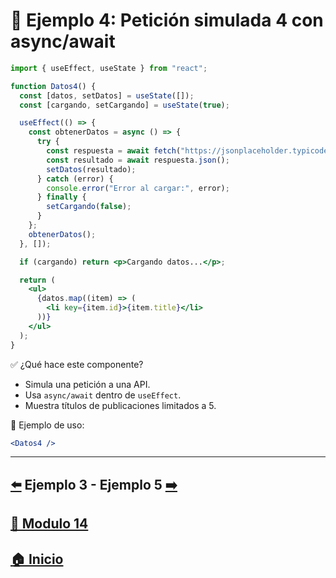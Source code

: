 # 🧪 Ejemplo 4: Petición simulada 4 con async/await

```jsx
import { useEffect, useState } from "react";

function Datos4() {
  const [datos, setDatos] = useState([]);
  const [cargando, setCargando] = useState(true);

  useEffect(() => {
    const obtenerDatos = async () => {
      try {
        const respuesta = await fetch("https://jsonplaceholder.typicode.com/posts?_limit=5");
        const resultado = await respuesta.json();
        setDatos(resultado);
      } catch (error) {
        console.error("Error al cargar:", error);
      } finally {
        setCargando(false);
      }
    };
    obtenerDatos();
  }, []);

  if (cargando) return <p>Cargando datos...</p>;

  return (
    <ul>
      {datos.map((item) => (
        <li key={item.id}>{item.title}</li>
      ))}
    </ul>
  );
}
```

✅ ¿Qué hace este componente?

* Simula una petición a una API.
* Usa `async/await` dentro de `useEffect`.
* Muestra títulos de publicaciones limitados a 5.

📌 Ejemplo de uso:

```jsx
<Datos4 />
```
---

## [⬅️](../Ejemplos/Ejemplo_3.md) Ejemplo 3 - Ejemplo 5 [➡️](../Ejemplos/Ejemplo_5.md) 
## [📄 Modulo 14](../Modulo_14.md)
## [🏠 Inicio](../../README.md)
